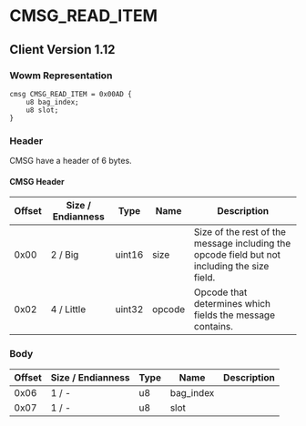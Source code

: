 # CMSG_READ_ITEM
## Client Version 1.12

### Wowm Representation
```rust,ignore
cmsg CMSG_READ_ITEM = 0x00AD {
    u8 bag_index;
    u8 slot;
}
```
### Header
CMSG have a header of 6 bytes.

#### CMSG Header
| Offset | Size / Endianness | Type   | Name   | Description |
| ------ | ----------------- | ------ | ------ | ----------- |
| 0x00   | 2 / Big           | uint16 | size   | Size of the rest of the message including the opcode field but not including the size field.|
| 0x02   | 4 / Little        | uint32 | opcode | Opcode that determines which fields the message contains.|
### Body
| Offset | Size / Endianness | Type | Name | Description |
| ------ | ----------------- | ---- | ---- | ----------- |
| 0x06 | 1 / - | u8 | bag_index |  |
| 0x07 | 1 / - | u8 | slot |  |
